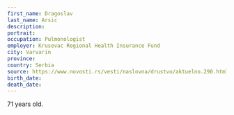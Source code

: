 ```yaml
---
first_name: Dragoslav
last_name: Arsic
description: 
portrait: 
occupation: Pulmonologist
employer: Krusevac Regional Health Insurance Fund
city: Varvarin
province: 
country: Serbia
source: https://www.novosti.rs/vesti/naslovna/drustvo/aktuelno.290.html:859098-Varvarin-oplakuje-jos-jednog-lekara-Preminuo-dr-Dragoslav-Arsic70-sumnja-se-na-virus-korona
birth_date: 
death_date: 
---
```


71 years old.